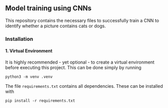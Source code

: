 ## Model training using CNNs

This repository contains the necessary files to successfully train a CNN to identify whether a picture contains cats or dogs.  

### Installation 

#### 1. Virtual Environment
It is highly recommended - yet optional - to create a virtual environment before executing this project. This can be done simply by running 

`python3 -m venv .venv`

The file `requirements.txt` contains all dependencies. These can be installed with 

`pip install -r requirements.txt`